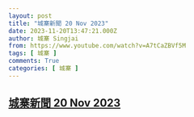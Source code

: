 ```yaml
---
layout: post
title: "城寨新聞 20 Nov 2023"
date: 2023-11-20T13:47:21.000Z
author: 城寨 Singjai
from: https://www.youtube.com/watch?v=A7tCaZBVf5M
tags: [ 城寨 ]
comments: True
categories: [ 城寨 ]
---
```

<!--1700488041000-->
[城寨新聞 20 Nov 2023](https://www.youtube.com/watch?v=A7tCaZBVf5M)
------

<div>

</div>
